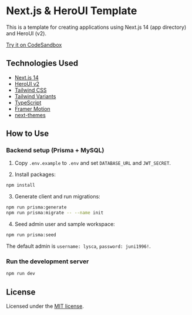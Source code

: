 # Next.js & HeroUI Template

This is a template for creating applications using Next.js 14 (app directory) and HeroUI (v2).

[Try it on CodeSandbox](https://githubbox.com/heroui-inc/heroui/next-app-template)

## Technologies Used

- [Next.js 14](https://nextjs.org/docs/getting-started)
- [HeroUI v2](https://heroui.com/)
- [Tailwind CSS](https://tailwindcss.com/)
- [Tailwind Variants](https://tailwind-variants.org)
- [TypeScript](https://www.typescriptlang.org/)
- [Framer Motion](https://www.framer.com/motion/)
- [next-themes](https://github.com/pacocoursey/next-themes)

## How to Use

### Backend setup (Prisma + MySQL)

1) Copy `.env.example` to `.env` and set `DATABASE_URL` and `JWT_SECRET`.

2) Install packages:
```bash
npm install
```

3) Generate client and run migrations:
```bash
npm run prisma:generate
npm run prisma:migrate -- --name init
```

4) Seed admin user and sample workspace:
```bash
npm run prisma:seed
```

The default admin is `username: lysca`, `password: juni1996!`.

### Run the development server

```bash
npm run dev
```

## License

Licensed under the [MIT license](https://github.com/heroui-inc/next-app-template/blob/main/LICENSE).
